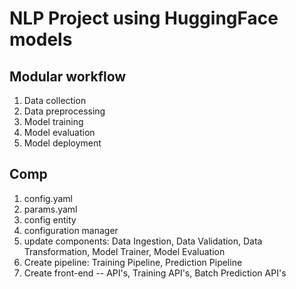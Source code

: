 # NLP Project using HuggingFace models

## Modular workflow

1. Data collection
2. Data preprocessing
3. Model training
4. Model evaluation
5. Model deployment

## Comp
1. config.yaml
2. params.yaml
3. config entity
4. configuration manager
5. update components: Data Ingestion, Data Validation, Data Transformation, Model Trainer, Model Evaluation
6. Create pipeline: Training Pipeline, Prediction Pipeline
7. Create front-end -- API's, Training API's, Batch Prediction API's

